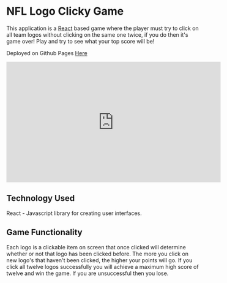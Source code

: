 # NFL Logo Clicky Game

This application is a [React](https://reactjs.org/) based game where the player must try to click on all team logos without clicking on the same one twice, if you do then it's game over! Play and try to see what your top score will be!

Deployed on Github Pages [Here](https://n8benzor.github.io/clickygame/)

<iframe width="560" height="315" src="https://www.youtube.com/embed/UnAoynzSXPM" frameborder="0" allow="accelerometer; autoplay; encrypted-media; gyroscope; picture-in-picture" allowfullscreen></iframe>


## Technology Used
  React - Javascript library for creating user interfaces.
  
## Game Functionality

Each logo is a clickable item on screen that once clicked will determine whether or not that logo has been clicked before. The more you click on new logo's that haven't been clicked, the higher your points will go. If you click all twelve logos successfully you will achieve a maximum high score of twelve and win the game. If you are unsuccessful then you lose.

